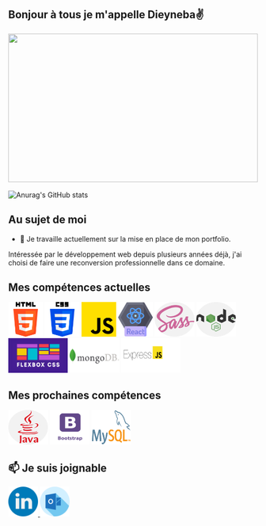 ## Bonjour à tous je m'appelle Dieyneba✌️


<img src="https://user-images.githubusercontent.com/94062526/216990094-bca769b2-3dd1-45b1-acdf-c62939ddc522.jpg" width="100%" height="300px" objectif-fit="cover" />

![Anurag's GitHub stats](https://github-readme-stats.vercel.app/api?username=dieynebafofana&show_icons=true&theme=radical)

## Au sujet de moi

- 🔭 Je travaille actuellement sur la mise en place de mon portfolio.

<p>Intéressée par le développement web depuis plusieurs années déjà, j'ai choisi de faire une reconversion professionnelle dans ce domaine.<p/>

## Mes compétences actuelles

<div>
<img src="https://github.com/dieynebafofana/dieynebafofana/blob/main/html-5%20(1).png" width="70px" height="70px" border-radius="25px"/>  <img src="https://github.com/dieynebafofana/dieynebafofana/blob/main/css-3.png" width="70px" height="70px"/>  <img src="https://github.com/dieynebafofana/dieynebafofana/blob/main/js.png" width="70px" height="70px"/> 
  <img src="https://github.com/dieynebafofana/dieynebafofana/blob/main/react%20(1).png" width="70px" height="70px"/>  <img src="https://github.com/dieynebafofana/dieynebafofana/blob/main/sass.png" width="80px" height="70px" objectif-fit="cover"/>  <img src="https://github.com/dieynebafofana/dieynebafofana/blob/main/nodejs.png"  width="80px" height="70px" objectif-fit="cover"/>  <img src="https://github.com/dieynebafofana/dieynebafofana/blob/main/iconflexbox.jpg" width="120px" height="70px" />  <img src="https://github.com/dieynebafofana/dieynebafofana/blob/main/MongoDB-Logo.png"  width="100px" height="70px" objectif-fit="cover"/>
 <img src="https://github.com/dieynebafofana/dieynebafofana/blob/main/express-logo-397x180.png" width="120px" height="70px"/>
<div/>


## Mes prochaines compétences 
  
<div>
<img src="https://github.com/dieynebafofana/dieynebafofana/blob/main/java.png" width="80px" height="70px"/>  <img src="https://github.com/dieynebafofana/dieynebafofana/blob/main/bootstrapIcon.png" width="80px" height="70px"/> <img src="https://github.com/dieynebafofana/dieynebafofana/blob/main/logo-mysql.png" width="80px" height="70px"/>
<div/>



## 📫 Je suis joignable
  
<div>
  <a href="https://www.linkedin.com/in/dieyneba-fofana">
<img src="https://github.com/dieynebafofana/dieynebafofana/blob/main/linkedin.png" width="60px" height="60px"/> <a/> <a href="mailto:dieynebafofana@hotmail.fr"> <img src="https://github.com/dieynebafofana/dieynebafofana/blob/main/outlook%20(1).png" width="60px" height="60px"/><a/>
<div/>
